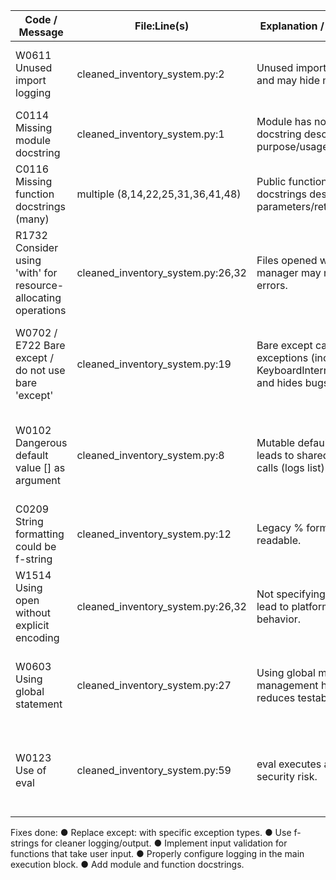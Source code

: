 | Code / Message |	File:Line(s) |	Explanation / Why it matters |	Severity |	Suggested fix |
|	----- |	----- |	----- |	----- |	----- |
|	W0611 Unused import logging |	cleaned_inventory_system.py:2 |	Unused imports clutter code and may hide missing usage. |	Low | Properly configure logging in the main execution block. |
| C0114 Missing module docstring |	cleaned_inventory_system.py:1 |	Module has no top-level docstring describing purpose/usage. |	Low	| Add a short module docstring at top. |
|	C0116 Missing function docstrings (many)	| multiple (8,14,22,25,31,36,41,48) |	Public functions lack docstrings describing parameters/returns. |	Low |	Add docstrings for each function. |
|	R1732 Consider using 'with' for resource-allocating operations |	cleaned_inventory_system.py:26,32 |	Files opened without context manager may not be closed on errors. |	Medium |	Use with open(file, "r", encoding="utf-8") as f: and similar for write. |
| W0702  / E722 Bare except / do not use bare 'except' |	cleaned_inventory_system.py:19 |	Bare except catches all exceptions (including KeyboardInterrupt/SystemExit) and hides bugs. |	High |	Catch specific exceptions (KeyError) or check existence before operation. |
|	W0102 Dangerous default value [] as argument |	cleaned_inventory_system.py:8 |	Mutable default argument leads to shared state across calls (logs list). |	Medium |	Use None default and create list inside: logs=None; if logs is None: logs = []. |
|	C0209 String formatting could be f-string |	cleaned_inventory_system.py:12 |	Legacy % formatting less readable. |	Low	| Use f-strings for readability. |
| W1514 Using open without explicit encoding |	cleaned_inventory_system.py:26,32 |	Not specifying encoding can lead to platform-dependent behavior. |	Low |	Specify encoding, e.g., encoding="utf-8". |
| W0603 Using global statement |	cleaned_inventory_system.py:27 |	Using global makes state management harder and reduces testability. |	Medium |	Return loaded data from load_data and assign in caller, or encapsulate state in a class. |
|	W0123 Use of eval |	cleaned_inventory_system.py:59 |	eval executes arbitrary code; security risk. |	High |	Remove eval or replace with safe alternative (avoid dynamic code). If parsing, use ast.literal_eval. |

Fixes done:
● Replace except: with specific exception types.
● Use f-strings for cleaner logging/output.
● Implement input validation for functions that take user input.
● Properly configure logging in the main execution block.
● Add module and function docstrings.
